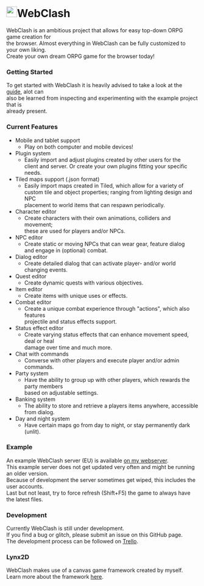 # <img src="https://raw.githubusercontent.com/arthurb123/WebClash/master/client/favicon.ico" width="28" height="28"/>WebClash<br>
WebClash is an ambitious project that allows for easy top-down ORPG game creation for<br>
the browser. Almost everything in WebClash can be fully customized to your own liking.<br>
Create your own dream ORPG game for the browser today!

### Getting Started<br>
To get started with WebClash it is heavily advised to take a look at the [guide](https://github.com/arthurb123/WebClash/blob/master/Guide.txt), alot can<br>
also be learned from inspecting and experimenting with the example project that is<br>
already present.

### Current Features<br>
* Mobile and tablet support<br>
  - Play on both computer and mobile devices!
* Plugin system<br>
  - Easily import and adjust plugins created by other users for the<br>
    client and server. Or create your own plugins fitting your specific needs.
* Tiled maps support (.json format)<br>
  - Easily import maps created in Tiled, which allow for a variety of<br>
    custom tile and object properties; ranging from lighting design and NPC<br>
    placement to world items that can respawn periodically.
* Character editor<br>
  - Create characters with their own animations, colliders and movement;<br>
    these are used for players and/or NPCs.
* NPC editor<br>
  - Create static or moving NPCs that can wear gear, feature dialog<br>
    and engage in (optional) combat.
* Dialog editor<br>
  - Create detailed dialog that can activate player- and/or world changing events.
* Quest editor<br>
  - Create dynamic quests with various objectives.
* Item editor<br>
  - Create items with unique uses or effects.
* Combat editor<br>
  - Create a unique combat experience through "actions", which also features<br>
    projectile and status effects support.
* Status effect editor<br>
  - Create varying status effects that can enhance movement speed, deal or heal<br>
    damage over time and much more.
* Chat with commands<br>
  - Converse with other players and execute player and/or admin commands.
* Party system<br>
  - Have the ability to group up with other players, which rewards the party members<br>
    based on adjustable settings.
* Banking system<br>
  - The ability to store and retrieve a players items anywhere, accessible from dialog.
* Day and night system<br>
  - Have certain maps go from day to night, or stay permanently dark (unlit).

### Example<br>
An example WebClash server (EU) is available [on my webserver](http://www.arthurb.nl/projects/webclash).<br>
This example server does not get updated very often and might be running an older version.<br>
Because of development the server sometimes get wiped, this includes the user accounts.<br>
Last but not least, try to force refresh (Shift+F5) the game to always have the latest files.

### Development<br>
Currently WebClash is still under development.<br>
If you find a bug or glitch, please submit an issue on this GitHub page.<br>
The development process can be followed on [Trello](https://trello.com/b/658XHkJU/webclash).

### Lynx2D<br>
WebClash makes use of a canvas game framework created by myself.<br>
Learn more about the framework [here](http://www.lynx2d.com).

